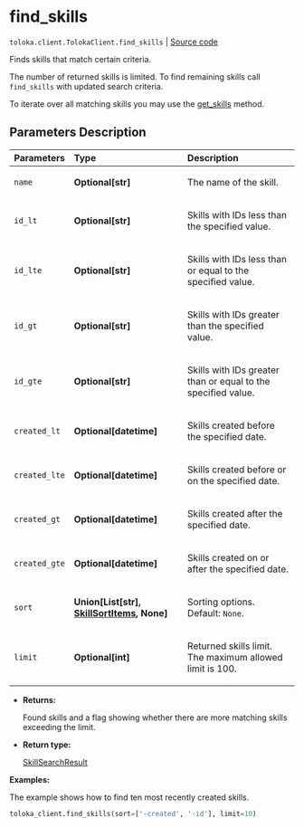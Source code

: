# find_skills
`toloka.client.TolokaClient.find_skills` | [Source code](https://github.com/Toloka/toloka-kit/blob/v1.0.2/src/client/__init__.py#L1998)

Finds skills that match certain criteria.


The number of returned skills is limited. To find remaining skills call `find_skills` with updated search criteria.

To iterate over all matching skills you may use the [get_skills](toloka.client.TolokaClient.get_skills.md) method.

## Parameters Description

| Parameters | Type | Description |
| :----------| :----| :-----------|
`name`|**Optional\[str\]**|<p>The name of the skill.</p>
`id_lt`|**Optional\[str\]**|<p>Skills with IDs less than the specified value.</p>
`id_lte`|**Optional\[str\]**|<p>Skills with IDs less than or equal to the specified value.</p>
`id_gt`|**Optional\[str\]**|<p>Skills with IDs greater than the specified value.</p>
`id_gte`|**Optional\[str\]**|<p>Skills with IDs greater than or equal to the specified value.</p>
`created_lt`|**Optional\[datetime\]**|<p>Skills created before the specified date.</p>
`created_lte`|**Optional\[datetime\]**|<p>Skills created before or on the specified date.</p>
`created_gt`|**Optional\[datetime\]**|<p>Skills created after the specified date.</p>
`created_gte`|**Optional\[datetime\]**|<p>Skills created on or after the specified date.</p>
`sort`|**Union\[List\[str\], [SkillSortItems](toloka.client.search_requests.SkillSortItems.md), None\]**|<p>Sorting options. Default: `None`.</p>
`limit`|**Optional\[int\]**|<p>Returned skills limit. The maximum allowed limit is 100.</p>

* **Returns:**

  Found skills and a flag showing whether there are more matching skills exceeding the limit.

* **Return type:**

  [SkillSearchResult](toloka.client.search_results.SkillSearchResult.md)

**Examples:**

The example shows how to find ten most recently created skills.

```python
toloka_client.find_skills(sort=['-created', '-id'], limit=10)
```
